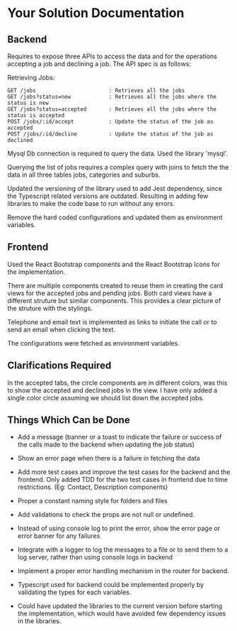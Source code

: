 Your Solution Documentation
===========================

## Backend

Requires to expose three APIs to access the data and for the operations accepting a job and declining a job. The API spec is as follows:

Retrieving Jobs:

    GET /jobs                       : Retrieves all the jobs
    GET /jobs?status=new            : Retrieves all the jobs where the status is new
    GET /jobs?status=accepted       : Retrieves all the jobs where the status is accepted
    POST /jobs/:id/accept           : Update the status of the job as accepted
    POST /jobs/:id/decline          : Update the status of the job as declined

Mysql Db connection is required to query the data. Used the library 'mysql'.

Querying the list of jobs requires a complex query with joins to fetch the the data in all three tables jobs, categories and suburbs.

Updated the versioning of the library used to add Jest dependency, since the Typescript related versions are outdated. Resulting in adding few libraries to make the code base to run without any errors.

Remove the hard coded configurations and updated them as environment variables.


## Frontend

Used the React Bootstrap components and the React Bootstrap Icons for the implementation.

There are multiple components created to reuse them in creating the card views for the accepted jobs and pending jobs. Both card views have a different struture but similar components. This provides a clear picture of the struture with the stylings.

Telephone and email text is implemented as links to initiate the call or to send an email when clicking the text.

The configurations were fetched as environment variables.


## Clarifications Required

In the accepted tabs, the circle components are in different colors, was this to show the accepted and declined jobs in the view. I have only added a single color circle assuming we should list down the accepted jobs.


## Things Which Can be Done

* Add a message (banner or a toast to indicate the failure or success of the calls made to the backend when updating the job status)

* Show an error page when there is a failure in fetching the data 

* Add more test cases and improve the test cases for the backend and the frontend. Only added TDD for the two test cases in frontend due to time restrictions. (Eg: Contact, Description components)

* Proper a constant naming style for folders and files

* Add validations to check the props are not null or undefined.

* Instead of using console log to print the error, show the error page or error banner for any failures

* Integrate with a logger to log the messages to a file or to send them to a log server, rather than using console logs in backend

* Implement a proper error handling mechanism in the router for backend.

* Typescript used for backend could be implemented properly by validating the types for each variables. 

* Could have updated the libraries to the current version before starting the implementation, which would have avoided few dependency issues in the libraries.
